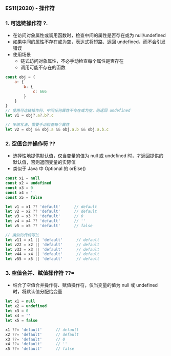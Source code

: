 ### ES11(2020) - 操作符

### 1. 可选链操作符 ?.
* 在访问对象属性或调用函数时，检查中间的属性是否存在或为 null/undefined
* 如果中间的属性不存在或为空，表达式将短路、返回 undefined，而不会引发错误
* 使用场景
  * 链式访问对象属性，不必手动检查每个属性是否存在
  * 调用可能不存在的函数


```js
const obj = {
    a: {
        b: {
            c: 666
        }
    }
}
// 使用可选链操作符，中间任何属性不存在或为空，则返回 undefined
let v1 = obj?.a?.b?.c

// 传统写法，需要手动检查每个属性
let v2 = obj && obj.a && obj.a.b && obj.a.b.c
```

### 2. 空值合并操作符 ??
* 选择性地提供默认值，仅当变量的值为 null 或 undefined 时，才返回提供的默认值，否则返回变量的实际值
* 类似于 Java 中 Optional 的 orElse()

```js
const x1 = null
const x2 = undefined
const x3 = 0
const x4 = ''
const x5 = false

let v1 = x1 ?? 'default'      // default
let v2 = x2 ?? 'default'      // default
let v3 = x3 ?? 'default'      // 0
let v4 = x4 ?? 'default'      // ''
let v5 = x5 ?? 'default'      // false

// 类似的传统写法
let v11 = x1 || 'default'      // default
let v22 = x2 || 'default'      // default
let v33 = x3 || 'default'      // default
let v44 = x4 || 'default'      // default
let v55 = x5 || 'default'      // default
```


### 3. 空值合并、赋值操作符 ??=
* 结合了空值合并操作符、赋值操作符，仅当变量的值为 null 或 undefined 时，将默认值分配给变量

```js
let x1 = null
let x2 = undefined
let x3 = 0
let x4 = ''
let x5 = false

x1 ??= 'default'      // default
x2 ??= 'default'      // default
x3 ??= 'default'      // 0
x4 ??= 'default'      // ''
x5 ??= 'default'      // false
```